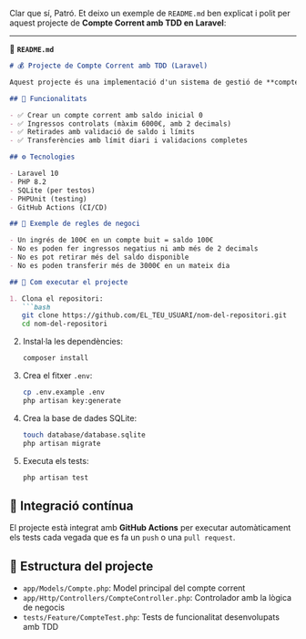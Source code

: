 Clar que sí, Patró. Et deixo un exemple de `README.md` ben explicat i polit per aquest projecte de **Compte Corrent amb TDD en Laravel**:

---

📄 **`README.md`**
```md
# 💰 Projecte de Compte Corrent amb TDD (Laravel)

Aquest projecte és una implementació d'un sistema de gestió de **comptes corrents** amb operacions d'**ingrés**, **retirada** i **transferència**, desenvolupat seguint la metodologia **TDD (Test Driven Development)** amb Laravel.

## 🧪 Funcionalitats

- ✅ Crear un compte corrent amb saldo inicial 0
- ✅ Ingressos controlats (màxim 6000€, amb 2 decimals)
- ✅ Retirades amb validació de saldo i límits
- ✅ Transferències amb límit diari i validacions completes

## ⚙️ Tecnologies

- Laravel 10
- PHP 8.2
- SQLite (per testos)
- PHPUnit (testing)
- GitHub Actions (CI/CD)

## 🧾 Exemple de regles de negoci

- Un ingrés de 100€ en un compte buit = saldo 100€
- No es poden fer ingressos negatius ni amb més de 2 decimals
- No es pot retirar més del saldo disponible
- No es poden transferir més de 3000€ en un mateix dia

## 🚀 Com executar el projecte

1. Clona el repositori:
   ```bash
   git clone https://github.com/EL_TEU_USUARI/nom-del-repositori.git
   cd nom-del-repositori
   ```

2. Instal·la les dependències:
   ```bash
   composer install
   ```

3. Crea el fitxer `.env`:
   ```bash
   cp .env.example .env
   php artisan key:generate
   ```

4. Crea la base de dades SQLite:
   ```bash
   touch database/database.sqlite
   php artisan migrate
   ```

5. Executa els tests:
   ```bash
   php artisan test
   ```

## 🔁 Integració contínua

El projecte està integrat amb **GitHub Actions** per executar automàticament els tests cada vegada que es fa un `push` o una `pull request`.

## 📁 Estructura del projecte

- `app/Models/Compte.php`: Model principal del compte corrent
- `app/Http/Controllers/CompteController.php`: Controlador amb la lògica de negocis
- `tests/Feature/CompteTest.php`: Tests de funcionalitat desenvolupats amb TDD

